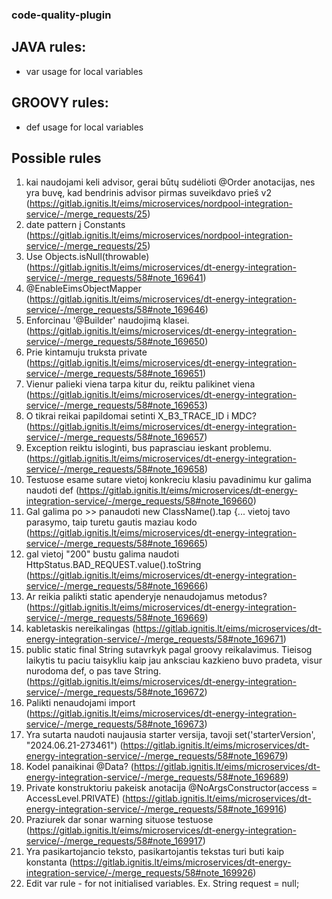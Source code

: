 ### code-quality-plugin

## JAVA rules:
- var usage for local variables

## GROOVY rules:
- def usage for local variables

## Possible rules

1. kai naudojami keli advisor, gerai būtų sudėlioti @Order anotacijas, nes yra buvę, kad bendrinis advisor pirmas suveikdavo prieš v2 (https://gitlab.ignitis.lt/eims/microservices/nordpool-integration-service/-/merge_requests/25)
2. date pattern į Constants (https://gitlab.ignitis.lt/eims/microservices/nordpool-integration-service/-/merge_requests/25)
3. Use Objects.isNull(throwable) (https://gitlab.ignitis.lt/eims/microservices/dt-energy-integration-service/-/merge_requests/58#note_169641)
4. @EnableEimsObjectMapper (https://gitlab.ignitis.lt/eims/microservices/dt-energy-integration-service/-/merge_requests/58#note_169646)
5. Enforcinau '@Builder' naudojimą klasei. (https://gitlab.ignitis.lt/eims/microservices/dt-energy-integration-service/-/merge_requests/58#note_169650)
6. Prie kintamuju truksta private (https://gitlab.ignitis.lt/eims/microservices/dt-energy-integration-service/-/merge_requests/58#note_169651)
7. Vienur palieki viena tarpa kitur du, reiktu palikinet viena (https://gitlab.ignitis.lt/eims/microservices/dt-energy-integration-service/-/merge_requests/58#note_169653)
8. O tikrai reikai papildomai  setinti X_B3_TRACE_ID i MDC? (https://gitlab.ignitis.lt/eims/microservices/dt-energy-integration-service/-/merge_requests/58#note_169657)
9. Exception reiktu isloginti, bus paprasciau ieskant problemu. (https://gitlab.ignitis.lt/eims/microservices/dt-energy-integration-service/-/merge_requests/58#note_169658)
10. Testuose esame sutare vietoj konkreciu klasiu pavadinimu kur galima naudoti def (https://gitlab.ignitis.lt/eims/microservices/dt-energy-integration-service/-/merge_requests/58#note_169660)
11. Gal galima po >> panaudoti new ClassName().tap {... vietoj tavo parasymo, taip turetu gautis maziau kodo (https://gitlab.ignitis.lt/eims/microservices/dt-energy-integration-service/-/merge_requests/58#note_169665)
12. gal vietoj "200" bustu galima naudoti HttpStatus.BAD_REQUEST.value().toString (https://gitlab.ignitis.lt/eims/microservices/dt-energy-integration-service/-/merge_requests/58#note_169666)
13. Ar reikia palikti static apenderyje nenaudojamus metodus? (https://gitlab.ignitis.lt/eims/microservices/dt-energy-integration-service/-/merge_requests/58#note_169669)
14. kabletaskis nereikalingas (https://gitlab.ignitis.lt/eims/microservices/dt-energy-integration-service/-/merge_requests/58#note_169671)
15. public static final String sutavrkyk pagal groovy reikalavimus. Tieisog laikytis tu paciu taisykliu kaip jau anksciau kazkieno buvo pradeta, visur nurodoma def, o pas tave String. (https://gitlab.ignitis.lt/eims/microservices/dt-energy-integration-service/-/merge_requests/58#note_169672)
16. Palikti nenaudojami import (https://gitlab.ignitis.lt/eims/microservices/dt-energy-integration-service/-/merge_requests/58#note_169673)
17. Yra sutarta naudoti naujausia starter versija, tavoji set('starterVersion', "2024.06.21-273461") (https://gitlab.ignitis.lt/eims/microservices/dt-energy-integration-service/-/merge_requests/58#note_169679)
18. Kodel panaikinai @Data? (https://gitlab.ignitis.lt/eims/microservices/dt-energy-integration-service/-/merge_requests/58#note_169689)
19. Private konstruktoriu pakeisk anotacija @NoArgsConstructor(access = AccessLevel.PRIVATE) (https://gitlab.ignitis.lt/eims/microservices/dt-energy-integration-service/-/merge_requests/58#note_169916)
20. Praziurek dar sonar warning situose testuose (https://gitlab.ignitis.lt/eims/microservices/dt-energy-integration-service/-/merge_requests/58#note_169917)
21. Yra pasikartojancio teksto, pasikartojantis tekstas turi buti kaip konstanta (https://gitlab.ignitis.lt/eims/microservices/dt-energy-integration-service/-/merge_requests/58#note_169926)
22. Edit var rule - for not initialised variables. Ex. String request = null;